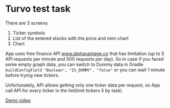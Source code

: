 # Turvo test task

There are 3 screens
1) Ticker symbols
2) List of the entered stocks with the price and mini-chart
3) Chart

App uses free finance API www.alphavantage.co that has limitation (up to 5 API requests per minute and 500 requests per day).
So in case if you faced some empty graph data, you can switch to Dummy data in Gradle
```buildConfigField "Boolean", "IS_DUMMY", "false"``` or you can wait 1 minute before trying new tickers.

Unfortunately, API allows getting only one ticker data per request, so App call API for every ticker in the list(limit tickers 5 by task)

[Demo video](https://github.com/ilyamikhdev/turvo-test-app/blob/master/demo-video.mp4)
